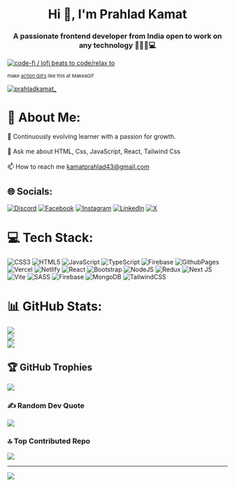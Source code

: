 <h1 align="center">Hi 👋, I'm Prahlad Kamat</h1>
<h3 align="center">A passionate frontend developer from India open to work on any technology 🧑🏻‍💻💻</h3>

 <a align="center" href="/gif/code-fi-lofi-beats-to-coderelax-to-FvBVst" title="code-fi / lofi beats to code/relax to"><img src="https://i.makeagif.com/media/4-05-2022/FvBVst.gif" alt="code-fi / lofi beats to code/relax to"></a><div style="font-size:11px;">make <a href="/" title="make a gif">action GIFs</a> like this at MakeaGif</div>
 
<p align="left"> <a href="https://twitter.com/prahladkamat_" target="blank"><img src="https://img.shields.io/twitter/follow/prahladkamat_?logo=twitter&style=for-the-badge" alt="prahladkamat_" /></a> </p>

# 💫 About Me:
🌱 Continuously evolving learner with a passion for growth.<br><br>💬 Ask me about HTML, Css, JavaScript, React, Tailwind Css<br><br>📫 How to reach me kamatprahlad43@gmail.com


## 🌐 Socials:
[![Discord](https://img.shields.io/badge/Discord-%237289DA.svg?logo=discord&logoColor=white)](https://discord.gg/https://discord.com/invite/k2GUjb8g) [![Facebook](https://img.shields.io/badge/Facebook-%231877F2.svg?logo=Facebook&logoColor=white)](https://facebook.com/https://fb.com/https://www.facebook.com/share/kkvmbw1nerrzajwj/?mibextid=qi2omg) [![Instagram](https://img.shields.io/badge/Instagram-%23E4405F.svg?logo=Instagram&logoColor=white)](https://instagram.com/prahladkamat_) [![LinkedIn](https://img.shields.io/badge/LinkedIn-%230077B5.svg?logo=linkedin&logoColor=white)](https://linkedin.com/in/prahlad-kamat-938652287/) [![X](https://img.shields.io/badge/X-black.svg?logo=X&logoColor=white)](https://x.com/prahladkamat_) 

# 💻 Tech Stack:
![CSS3](https://img.shields.io/badge/css3-%231572B6.svg?style=for-the-badge&logo=css3&logoColor=white) ![HTML5](https://img.shields.io/badge/html5-%23E34F26.svg?style=for-the-badge&logo=html5&logoColor=white) ![JavaScript](https://img.shields.io/badge/javascript-%23323330.svg?style=for-the-badge&logo=javascript&logoColor=%23F7DF1E) ![TypeScript](https://img.shields.io/badge/typescript-%23007ACC.svg?style=for-the-badge&logo=typescript&logoColor=white) ![Firebase](https://img.shields.io/badge/firebase-%23039BE5.svg?style=for-the-badge&logo=firebase) ![GithubPages](https://img.shields.io/badge/github%20pages-121013?style=for-the-badge&logo=github&logoColor=white) ![Vercel](https://img.shields.io/badge/vercel-%23000000.svg?style=for-the-badge&logo=vercel&logoColor=white) ![Netlify](https://img.shields.io/badge/netlify-%23000000.svg?style=for-the-badge&logo=netlify&logoColor=#00C7B7) ![React](https://img.shields.io/badge/react-%2320232a.svg?style=for-the-badge&logo=react&logoColor=%2361DAFB) ![Bootstrap](https://img.shields.io/badge/bootstrap-%238511FA.svg?style=for-the-badge&logo=bootstrap&logoColor=white) ![NodeJS](https://img.shields.io/badge/node.js-6DA55F?style=for-the-badge&logo=node.js&logoColor=white) ![Redux](https://img.shields.io/badge/redux-%23593d88.svg?style=for-the-badge&logo=redux&logoColor=white) ![Next JS](https://img.shields.io/badge/Next-black?style=for-the-badge&logo=next.js&logoColor=white) ![Vite](https://img.shields.io/badge/vite-%23646CFF.svg?style=for-the-badge&logo=vite&logoColor=white) ![SASS](https://img.shields.io/badge/SASS-hotpink.svg?style=for-the-badge&logo=SASS&logoColor=white) ![Firebase](https://img.shields.io/badge/Firebase-039BE5?style=for-the-badge&logo=Firebase&logoColor=white) ![MongoDB](https://img.shields.io/badge/MongoDB-%234ea94b.svg?style=for-the-badge&logo=mongodb&logoColor=white) ![TailwindCSS](https://img.shields.io/badge/tailwindcss-%2338B2AC.svg?style=for-the-badge&logo=tailwind-css&logoColor=white)
# 📊 GitHub Stats:
![](https://github-readme-stats.vercel.app/api?username=kaMatPrahlad&theme=nightowl&hide_border=false&include_all_commits=true&count_private=true)<br/>
![](https://github-readme-streak-stats.herokuapp.com/?user=kaMatPrahlad&theme=nightowl&hide_border=false)<br/>
![](https://github-readme-stats.vercel.app/api/top-langs/?username=kaMatPrahlad&theme=nightowl&hide_border=false&include_all_commits=true&count_private=true&layout=compact)

## 🏆 GitHub Trophies
![](https://github-profile-trophy.vercel.app/?username=kaMatPrahlad&theme=radical&no-frame=false&no-bg=false&margin-w=4)

### ✍️ Random Dev Quote
![](https://quotes-github-readme.vercel.app/api?type=horizontal&theme=tokyonight)

### 🔝 Top Contributed Repo
![](https://github-contributor-stats.vercel.app/api?username=kaMatPrahlad&limit=5&theme=tokyonight&combine_all_yearly_contributions=true)

---
[![](https://visitcount.itsvg.in/api?id=kaMatPrahlad&icon=0&color=1)](https://visitcount.itsvg.in)

<!-- Proudly created with GPRM ( https://gprm.itsvg.in ) -->
